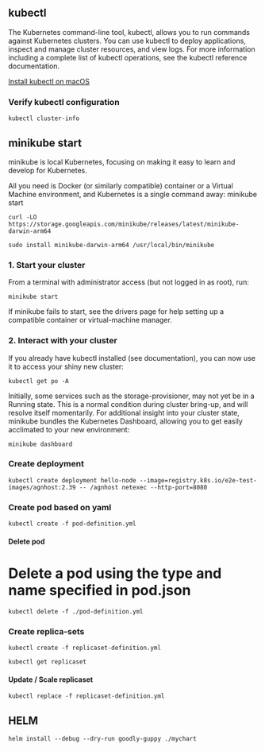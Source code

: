 ## kubectl

The Kubernetes command-line tool, kubectl, allows you to run commands against Kubernetes clusters. You can use kubectl to deploy applications, inspect and manage cluster resources, and view logs. For more information including a complete list of kubectl operations, see the kubectl reference documentation.

[Install kubectl on macOS ](https://kubernetes.io/docs/tasks/tools/install-kubectl-macos/)

### Verify kubectl configuration 

`kubectl cluster-info`

## minikube start
minikube is local Kubernetes, focusing on making it easy to learn and develop for Kubernetes.

All you need is Docker (or similarly compatible) container or a Virtual Machine environment, and Kubernetes is a single command away: minikube start

`curl -LO https://storage.googleapis.com/minikube/releases/latest/minikube-darwin-arm64`

`sudo install minikube-darwin-arm64 /usr/local/bin/minikube`


### 1. Start your cluster
From a terminal with administrator access (but not logged in as root), run:

`minikube start`

If minikube fails to start, see the drivers page for help setting up a compatible container or virtual-machine manager.


### 2. Interact with your cluster
If you already have kubectl installed (see documentation), you can now use it to access your shiny new cluster:

`kubectl get po -A`

Initially, some services such as the storage-provisioner, may not yet be in a Running state. This is a normal condition during cluster bring-up, and will resolve itself momentarily. For additional insight into your cluster state, minikube bundles the Kubernetes Dashboard, allowing you to get easily acclimated to your new environment:

`minikube dashboard`

### Create deployment

`kubectl create deployment hello-node --image=registry.k8s.io/e2e-test-images/agnhost:2.39 -- /agnhost netexec --http-port=8080`


### Create pod based on yaml
`kubectl create -f pod-definition.yml`

#### Delete pod
# Delete a pod using the type and name specified in pod.json
  `kubectl delete -f ./pod-definition.yml`


### Create replica-sets
    kubectl create -f replicaset-definition.yml

    kubectl get replicaset


#### Update / Scale replicaset
    kubectl replace -f replicaset-definition.yml


## HELM

`helm install --debug --dry-run goodly-guppy ./mychart` 